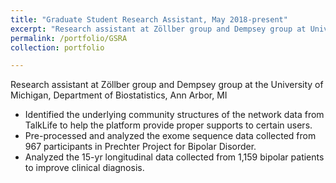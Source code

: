 ```yaml
---
title: "Graduate Student Research Assistant, May 2018-present"
excerpt: "Research assistant at Zöllber group and Dempsey group at University of Michigan, Department of Biostatistics, Ann Arbor, MI"
permalink: /portfolio/GSRA
collection: portfolio

---
```

Research assistant at Zöllber group and Dempsey group at the University of Michigan, Department of Biostatistics, Ann Arbor, MI

* Identified the underlying community structures of the network data from TalkLife to help the platform provide proper supports to certain users.
* Pre-processed and analyzed the exome sequence data collected from 967 participants in Prechter Project for Bipolar Disorder.
* Analyzed the 15-yr longitudinal data collected from 1,159 bipolar patients to improve clinical diagnosis. 
